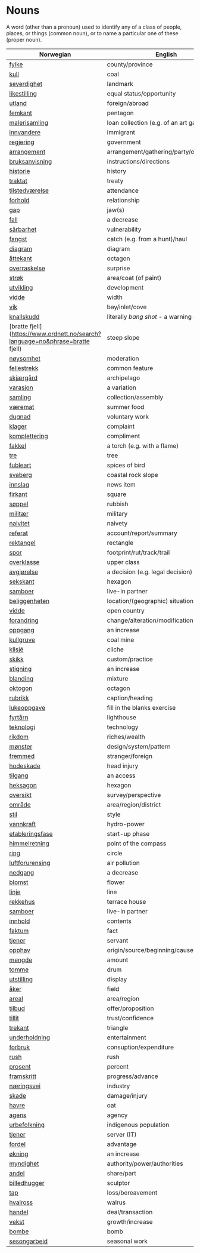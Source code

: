 # Nouns

A word (other than a pronoun) used to identify any of a class of people, places, or things (common noun), or to name a particular one of these (proper noun).

| Norwegian | English | Gender |
| --- | --- | --- |
| [fylke](https://www.ordnett.no/search?language=no&phrase=fylke) | county/province | i |
| [kull](https://www.ordnett.no/search?language=no&phrase=kull) | coal | i |
| [severdighet](https://www.ordnett.no/search?language=no&phrase=severdighet) | landmark | m |
| [likestilling](https://www.ordnett.no/search?language=no&phrase=likestilling) | equal status/opportunity | m |
| [utland](https://www.ordnett.no/search?language=no&phrase=utland) | foreign/abroad | m |
| [femkant](https://www.ordnett.no/search?language=no&phrase=femkant) | pentagon | m |
| [malerisamling](https://www.ordnett.no/search?language=no&phrase=malerisamling) | loan collection (e.g. of an art gallery) | m |
| [innvandere](https://www.ordnett.no/search?language=no&phrase=innvandere) | immigrant | m |
| [regjering](https://www.ordnett.no/search?language=no&phrase=regjering) | government | m |
| [arrangement](https://www.ordnett.no/search?language=no&phrase=arrangement) | arrangement/gathering/party/organisation | i |
| [bruksanvisning](https://www.ordnett.no/search?language=no&phrase=bruksanvisning) | instructions/directions | m |
| [historie](https://www.ordnett.no/search?language=no&phrase=historie) | history | m/f |
| [traktat](https://www.ordnett.no/search?language=no&phrase=traktat) | treaty | m |
| [tilstedværelse](https://www.ordnett.no/search?language=no&phrase=tilstedværelse) | attendance | i |
| [forhold](https://www.ordnett.no/search?language=no&phrase=forhold) | relationship | i |
| [gap](https://www.ordnett.no/search?language=no&phrase=gap) | jaw(s) | m |
| [fall](https://www.ordnett.no/search?language=no&phrase=fall) | a decrease | i |
| [sårbarhet](https://www.ordnett.no/search?language=no&phrase=sårbarhet) | vulnerability | m |
| [fangst](https://www.ordnett.no/search?language=no&phrase=fangst) | catch (e.g. from a hunt)/haul | m |
| [diagram](https://www.ordnett.no/search?language=no&phrase=diagram) | diagram | i |
| [åttekant](https://www.ordnett.no/search?language=no&phrase=åttekant) | octagon | m |
| [overraskelse](https://www.ordnett.no/search?language=no&phrase=overraskelse) | surprise | m |
| [strøk](https://www.ordnett.no/search?language=no&phrase=strøk) | area/coat (of paint) | i |
| [utvikling](https://www.ordnett.no/search?language=no&phrase=utvikling) | development | m |
| [vidde](https://www.ordnett.no/search?language=no&phrase=vidde) | width | m/f |
| [vik](https://www.ordnett.no/search?language=no&phrase=vik) | bay/inlet/cove | m |
| [knallskudd](https://www.ordnett.no/search?language=no&phrase=knallskudd) | literally _bang shot_ - a warning shot gun | i |
| [bratte fjell](https://www.ordnett.no/search?language=no&phrase=bratte fjell) | steep slope | m |
| [nøysomhet](https://www.ordnett.no/search?language=no&phrase=nøysomhet) | moderation | m |
| [fellestrekk](https://www.ordnett.no/search?language=no&phrase=fellestrekk) | common feature | i |
| [skjærgård](https://www.ordnett.no/search?language=no&phrase=skjærgård) | archipelago | m |
| [varasjon](https://www.ordnett.no/search?language=no&phrase=varasjon) | a variation | m |
| [samling](https://www.ordnett.no/search?language=no&phrase=samling) | collection/assembly | m |
| [væremat](https://www.ordnett.no/search?language=no&phrase=væremat) | summer food | m |
| [dugnad](https://www.ordnett.no/search?language=no&phrase=dugnad) | voluntary work | m |
| [klager](https://www.ordnett.no/search?language=no&phrase=klager) | complaint | m |
| [komplettering](https://www.ordnett.no/search?language=no&phrase=komplettering) | compliment | m |
| [fakkel](https://www.ordnett.no/search?language=no&phrase=fakkel) | a torch (e.g. with a flame) | m |
| [tre](https://www.ordnett.no/search?language=no&phrase=tre) | tree | i |
| [fubleart](https://www.ordnett.no/search?language=no&phrase=fubleart) | spices of bird | m/f |
| [svaberg](https://www.ordnett.no/search?language=no&phrase=svaberg) | coastal rock slope | i |
| [innslag](https://www.ordnett.no/search?language=no&phrase=innslag) | news item | i |
| [firkant](https://www.ordnett.no/search?language=no&phrase=firkant) | square | m |
| [søppel](https://www.ordnett.no/search?language=no&phrase=søppel) | rubbish | i |
| [militær](https://www.ordnett.no/search?language=no&phrase=militær) | military | m |
| [naivitet](https://www.ordnett.no/search?language=no&phrase=naivitet) | naivety | m |
| [referat](https://www.ordnett.no/search?language=no&phrase=referat) | account/report/summary | i |
| [rektangel](https://www.ordnett.no/search?language=no&phrase=rektangel) | rectangle | i |
| [spor](https://www.ordnett.no/search?language=no&phrase=spor) | footprint/rut/track/trail | i |
| [overklasse](https://www.ordnett.no/search?language=no&phrase=overklasse) | upper class | m |
| [avgjørelse](https://www.ordnett.no/search?language=no&phrase=avgjørelse) | a decision (e.g. legal decision) | m |
| [sekskant](https://www.ordnett.no/search?language=no&phrase=sekskant) | hexagon | m |
| [samboer](https://www.ordnett.no/search?language=no&phrase=samboer) | live-in partner | m |
| [beliggenheten](https://www.ordnett.no/search?language=no&phrase=beliggenheten) | location/(geographic) situation | m/f |
| [vidde](https://www.ordnett.no/search?language=no&phrase=vidde) | open country | m |
| [forandring](https://www.ordnett.no/search?language=no&phrase=forandring) | change/alteration/modification | m |
| [oppgang](https://www.ordnett.no/search?language=no&phrase=oppgang) | an increase | m |
| [kullgruve](https://www.ordnett.no/search?language=no&phrase=kullgruve) | coal mine | m |
| [klisjé](https://www.ordnett.no/search?language=no&phrase=klisjé) | cliche | m |
| [skikk](https://www.ordnett.no/search?language=no&phrase=skikk) | custom/practice | m |
| [stigning](https://www.ordnett.no/search?language=no&phrase=stigning) | an increase | m |
| [blanding](https://www.ordnett.no/search?language=no&phrase=blanding) | mixture | m |
| [oktogon](https://www.ordnett.no/search?language=no&phrase=oktogon) | octagon | m |
| [rubrikk](https://www.ordnett.no/search?language=no&phrase=rubrikk) | caption/heading | m |
| [lukeoppgave](https://www.ordnett.no/search?language=no&phrase=lukeoppgave) | fill in the blanks exercise | m |
| [fyrtårn](https://www.ordnett.no/search?language=no&phrase=fyrtårn) | lighthouse | i |
| [teknologi](https://www.ordnett.no/search?language=no&phrase=teknologi) | technology | m |
| [rikdom](https://www.ordnett.no/search?language=no&phrase=rikdom) | riches/wealth | m |
| [mønster](https://www.ordnett.no/search?language=no&phrase=mønster) | design/system/pattern | i |
| [fremmed](https://www.ordnett.no/search?language=no&phrase=fremmed) | stranger/foreign | m |
| [hodeskade](https://www.ordnett.no/search?language=no&phrase=hodeskade) | head injury | m |
| [tilgang](https://www.ordnett.no/search?language=no&phrase=tilgang) | an access | i |
| [heksagon](https://www.ordnett.no/search?language=no&phrase=heksagon) | hexagon | m |
| [oversikt](https://www.ordnett.no/search?language=no&phrase=oversikt) | survey/perspective | m |
| [område](https://www.ordnett.no/search?language=no&phrase=område) | area/region/district | i |
| [stil](https://www.ordnett.no/search?language=no&phrase=stil) | style | m |
| [vannkraft](https://www.ordnett.no/search?language=no&phrase=vannkraft) | hydro-power | m |
| [etableringsfase](https://www.ordnett.no/search?language=no&phrase=etableringsfase) | start-up phase | m |
| [himmelretning](https://www.ordnett.no/search?language=no&phrase=himmelretning) | point of the compass | m |
| [ring](https://www.ordnett.no/search?language=no&phrase=ring) | circle | m |
| [luftforurensing](https://www.ordnett.no/search?language=no&phrase=luftforurensing) | air pollution | m |
| [nedgang](https://www.ordnett.no/search?language=no&phrase=nedgang) | a decrease | m |
| [blomst](https://www.ordnett.no/search?language=no&phrase=blomst) | flower | m |
| [linje](https://www.ordnett.no/search?language=no&phrase=linje) | line | m |
| [rekkehus](https://www.ordnett.no/search?language=no&phrase=rekkehus) | terrace house | i |
| [samboer](https://www.ordnett.no/search?language=no&phrase=samboer) | live-in partner | m |
| [innhold](https://www.ordnett.no/search?language=no&phrase=innhold) | contents | i |
| [faktum](https://www.ordnett.no/search?language=no&phrase=faktum) | fact | i |
| [tjener](https://www.ordnett.no/search?language=no&phrase=tjener) | servant | m |
| [opphav](https://www.ordnett.no/search?language=no&phrase=opphav) | origin/source/beginning/cause | i |
| [mengde](https://www.ordnett.no/search?language=no&phrase=mengde) | amount | m |
| [tomme](https://www.ordnett.no/search?language=no&phrase=tomme) | drum | m |
| [utstilling](https://www.ordnett.no/search?language=no&phrase=utstilling) | display | m |
| [åker](https://www.ordnett.no/search?language=no&phrase=åker) | field | m |
| [areal](https://www.ordnett.no/search?language=no&phrase=areal) | area/region | i |
| [tilbud](https://www.ordnett.no/search?language=no&phrase=tilbud) | offer/proposition | i |
| [tillit](https://www.ordnett.no/search?language=no&phrase=tillit) | trust/confidence | m |
| [trekant](https://www.ordnett.no/search?language=no&phrase=trekant) | triangle | m |
| [underholdning](https://www.ordnett.no/search?language=no&phrase=underholdning) | entertainment | m |
| [forbruk](https://www.ordnett.no/search?language=no&phrase=forbruk) | consuption/expenditure | i |
| [rush](https://www.ordnett.no/search?language=no&phrase=rush) | rush | i |
| [prosent](https://www.ordnett.no/search?language=no&phrase=prosent) | percent | m |
| [framskritt](https://www.ordnett.no/search?language=no&phrase=framskritt) | progress/advance | i |
| [næringsvei](https://www.ordnett.no/search?language=no&phrase=næringsvei) | industry | m |
| [skade](https://www.ordnett.no/search?language=no&phrase=skade) | damage/injury | m |
| [havre](https://www.ordnett.no/search?language=no&phrase=havre) | oat | m |
| [agens](https://www.ordnett.no/search?language=no&phrase=agens) | agency | m |
| [urbefolkning](https://www.ordnett.no/search?language=no&phrase=urbefolkning) | indigenous population | m |
| [tjener](https://www.ordnett.no/search?language=no&phrase=tjener) | server (IT) | m |
| [fordel](https://www.ordnett.no/search?language=no&phrase=fordel) | advantage | m |
| [økning](https://www.ordnett.no/search?language=no&phrase=økning) | an increase | m |
| [myndighet](https://www.ordnett.no/search?language=no&phrase=myndighet) | authority/power/authorities | m |
| [andel](https://www.ordnett.no/search?language=no&phrase=andel) | share/part | m |
| [billedhugger](https://www.ordnett.no/search?language=no&phrase=billedhugger) | sculptor | m |
| [tap](https://www.ordnett.no/search?language=no&phrase=tap) | loss/bereavement | i |
| [hvalross](https://www.ordnett.no/search?language=no&phrase=hvalross) | walrus | m |
| [handel](https://www.ordnett.no/search?language=no&phrase=handel) | deal/transaction | m |
| [vekst](https://www.ordnett.no/search?language=no&phrase=vekst) | growth/increase | m |
| [bombe](https://www.ordnett.no/search?language=no&phrase=bombe) | bomb | m |
| [sesongarbeid](https://www.ordnett.no/search?language=no&phrase=sesongarbeid) | seasonal work | i |

